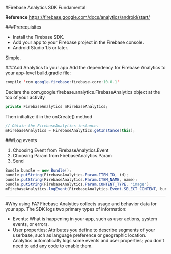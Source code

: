 #Firebase Analytics SDK Fundamental

**Reference** https://firebase.google.com/docs/analytics/android/start/

###Prerequisites

 * Install the Firebase SDK.
 * Add your app to your Firebase project in the Firebase console.
 * Android Studio 1.5 or later.
 
 Simple.
 
###Add Analytics to your app
Add the dependency for Firebase Analytics to your app-level build.gradle file:

```java
compile 'com.google.firebase:firebase-core:10.0.1'
```
Declare the com.google.firebase.analytics.FirebaseAnalytics object at the top of your activity

```java
private FirebaseAnalytics mFirebaseAnalytics;
```

Then initialize it in the onCreate() method
```java
// Obtain the FirebaseAnalytics instance.
mFirebaseAnalytics = FirebaseAnalytics.getInstance(this);
```
###Log events

 1. Choosing Event from FirebaseAnalytics.Event
 2. Choosing Param from FirebaseAnalytics.Param
 3. Send
 
```java
Bundle bundle = new Bundle();
bundle.putString(FirebaseAnalytics.Param.ITEM_ID, id);
bundle.putString(FirebaseAnalytics.Param.ITEM_NAME, name);
bundle.putString(FirebaseAnalytics.Param.CONTENT_TYPE, "image");
mFirebaseAnalytics.logEvent(FirebaseAnalytics.Event.SELECT_CONTENT, bundle);
```

---
#Why using FA?
Firebase Analytics collects usage and behavior data for your app. The SDK logs two primary types of information:

 * Events: What is happening in your app, such as user actions, system events, or errors.
 * User properties: Attributes you define to describe segments of your userbase, such as language preference or geographic location.
Analytics automatically logs some events and user properties; you don't need to add any code to enable them.




